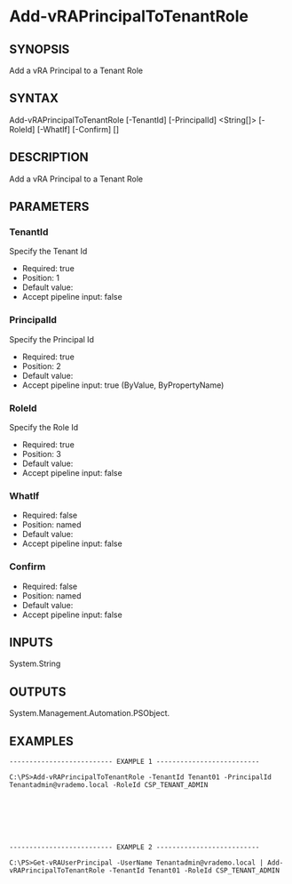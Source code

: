 # Add-vRAPrincipalToTenantRole

## SYNOPSIS
    
Add a vRA Principal to a Tenant Role

## SYNTAX
 Add-vRAPrincipalToTenantRole [-TenantId] <String> [-PrincipalId] <String[]> [-RoleId] <String> [-WhatIf] [-Confirm] [<CommonParameters>]    

## DESCRIPTION

Add a vRA Principal to a Tenant Role

## PARAMETERS


### TenantId

Specify the Tenant Id
* Required: true
* Position: 1
* Default value: 
* Accept pipeline input: false

### PrincipalId

Specify the Principal Id
* Required: true
* Position: 2
* Default value: 
* Accept pipeline input: true (ByValue, ByPropertyName)

### RoleId

Specify the Role Id
* Required: true
* Position: 3
* Default value: 
* Accept pipeline input: false

### WhatIf

* Required: false
* Position: named
* Default value: 
* Accept pipeline input: false

### Confirm

* Required: false
* Position: named
* Default value: 
* Accept pipeline input: false

## INPUTS

System.String

## OUTPUTS

System.Management.Automation.PSObject.

## EXAMPLES
```
-------------------------- EXAMPLE 1 --------------------------

C:\PS>Add-vRAPrincipalToTenantRole -TenantId Tenant01 -PrincipalId Tenantadmin@vrademo.local -RoleId CSP_TENANT_ADMIN







-------------------------- EXAMPLE 2 --------------------------

C:\PS>Get-vRAUserPrincipal -UserName Tenantadmin@vrademo.local | Add-vRAPrincipalToTenantRole -TenantId Tenant01 -RoleId CSP_TENANT_ADMIN
```

